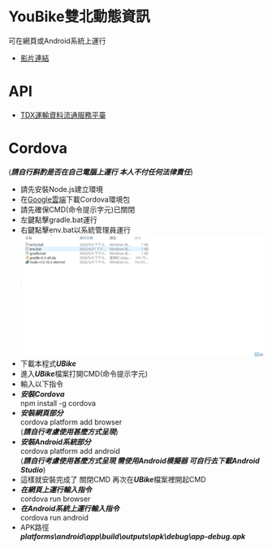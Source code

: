 # YouBike雙北動態資訊
可在網頁或Android系統上運行  
- [影片連結](https://www.youtube.com/watch?v=3eYjRjsJVn0&t=1s&ab_channel=%E7%BF%94%E5%AE%87%E6%A5%8A)
# API
- [TDX運輸資料流通服務平臺](https://tdx.transportdata.tw/)
# Cordova  
(***請自行斟酌是否在自己電腦上運行 本人不付任何法律責任***)
- 請先安裝Node.js建立環境
- 在[Google雲端](https://drive.google.com/file/d/14M_8gkGTG_tvbtTAlsfeXTEPq6eeB3g4/view?usp=sharing)下載Cordova環境包
- 請先確保CMD(命令提示字元)已關閉
- 左鍵點擊gradle.bat運行
- 右鍵點擊env.bat以系統管理員運行
![image](https://github.com/justin880929/Ubike.github.io/blob/main/UBike/1.PNG)
- 下載本程式***UBike***
- 進入***UBike***檔案打開CMD(命令提示字元)
- 輸入以下指令  
- ***安裝Cordova***  
  npm install -g cordova
- ***安裝網頁部分***  
  cordova platform add browser  
  (***請自行考慮使用甚麼方式呈現***)
- ***安裝Android系統部分***  
  cordova platform add android  
  (***請自行考慮使用甚麼方式呈現 需使用Android模擬器 可自行去下載Android Studio***)
- 這樣就安裝完成了 關閉CMD 再次在***UBike***檔案裡開起CMD
- ***在網頁上運行輸入指令***  
  cordova run browser
- ***在Android系統上運行輸入指令***  
  cordova run android
- APK路徑  
***platforms\android\app\build\outputs\apk\debug\app-debug.apk***
